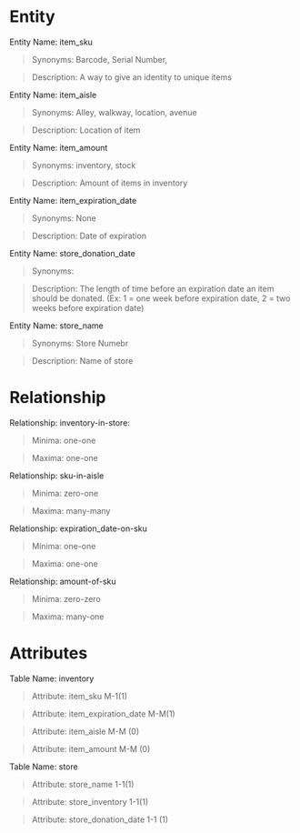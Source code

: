 <h1> Entity </h1>
  
  Entity Name: item_sku
  > Synonyms: Barcode, Serial Number, 
 
  > Description: A way to give an identity to unique items

  Entity Name: item_aisle
  > Synonyms: Alley, walkway, location, avenue 
 
  > Description: Location of item

  Entity Name: item_amount
  > Synonyms: inventory, stock 

  > Description: Amount of items in inventory
  
  Entity Name: item_expiration_date
  > Synonyms: None 

  > Description: Date of expiration

  
  Entity Name: store_donation_date
  > Synonyms: 

  > Description: The length of time before an expiration date an item should be donated. (Ex: 1 = one week before expiration date, 2 = two weeks before expiration       date)
 
 Entity Name: store_name
 > Synonyms: Store Numebr

 > Description: Name of store

<h1> Relationship </h1>

  Relationship: inventory-in-store:
  > Minima: one-one

  > Maxima: one-one

  Relationship: sku-in-aisle
  > Minima: zero-one
 
  > Maxima: many-many

  Relationship: expiration_date-on-sku
  > Minima: one-one
 
  > Maxima: one-one

  Relationship: amount-of-sku
  > Minima: zero-zero
  
  > Maxima: many-one
 
 <h1> Attributes </h1>
 
  Table Name: inventory
  > Attribute: item_sku M-1(1)
  
  > Attribute: item_expiration_date  M-M(1)
  
  > Attribute: item_aisle M-M (0)
  
  > Attribute: item_amount M-M (0)

  Table Name: store
  > Attribute: store_name 1-1(1)
  
  > Attribute: store_inventory 1-1(1)
  
  > Attribute: store_donation_date 1-1 (1)
  
